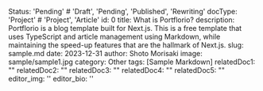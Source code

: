 Status: 'Pending' # 'Draft', 'Pending', 'Published', 'Rewriting'
docType: 'Project' # 'Project', 'Article'
id: 0
title: What is Portflorio?
description: Portflorio is a blog template built for Next.js. This is a free template that uses TypeScript and article management using Markdown, while maintaining the speed-up features that are the hallmark of Next.js.
slug: sample.md
date: 2023-12-31
author: Shoto Morisaki
image: sample/sample1.jpg
category: Other
tags: [Sample Markdown]
relatedDoc1: ""
relatedDoc2: ""
relatedDoc3: ""
relatedDoc4: ""
relatedDoc5: ""
editor_img: ''
editor_bio: ''